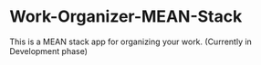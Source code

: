 # Work-Organizer-MEAN-Stack

This is a MEAN stack app for organizing your work.
(Currently in Development phase)
